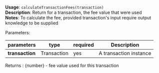 **Usage**: `calculateTransactionFees(transaction)`    
**Description**: Return for a transaction, the fee value that were used   
**Notes**: To calculate the fee, provided transaction's input require output knowledge to be supplied       

Parameters: 

| parameters        | type          | required       | Description                                      |  
|-------------------|---------------|----------------| -------------------------------------------------|
| **transaction**   | Transaction   | yes            | A transaction instance                           |

Returns : {number} - fee value used for this transaction 